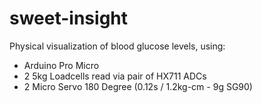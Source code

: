 # sweet-insight
Physical visualization of blood glucose levels, using:
- Arduino Pro Micro
- 2 5kg Loadcells read via pair of HX711 ADCs
- 2 Micro Servo 180 Degree (0.12s / 1.2kg-cm - 9g SG90)
